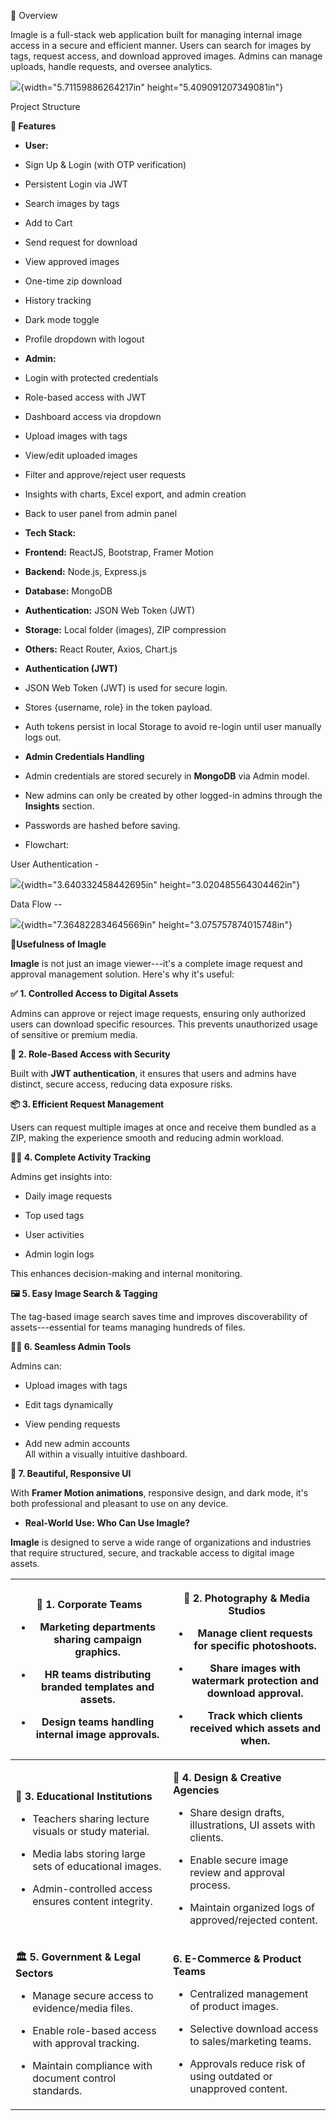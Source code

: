 📄 Overview

Imagle is a full-stack web application built for managing internal image
access in a secure and efficient manner. Users can search for images by
tags, request access, and download approved images. Admins can manage
uploads, handle requests, and oversee analytics.

![](media/image1.jpeg){width="5.71159886264217in"
height="5.409091207349081in"}

Project Structure

**🔑 Features**

- **User:**

<!-- -->

- Sign Up & Login (with OTP verification)

- Persistent Login via JWT

- Search images by tags

- Add to Cart

- Send request for download

- View approved images

- One-time zip download

- History tracking

- Dark mode toggle

- Profile dropdown with logout

<!-- -->

- **Admin:**

<!-- -->

- Login with protected credentials

- Role-based access with JWT

- Dashboard access via dropdown

- Upload images with tags

- View/edit uploaded images

- Filter and approve/reject user requests

- Insights with charts, Excel export, and admin creation

- Back to user panel from admin panel

<!-- -->

- **Tech Stack:**

<!-- -->

- **Frontend:** ReactJS, Bootstrap, Framer Motion

- **Backend:** Node.js, Express.js

- **Database:** MongoDB

- **Authentication:** JSON Web Token (JWT)

- **Storage:** Local folder (images), ZIP compression

- **Others:** React Router, Axios, Chart.js

<!-- -->

- **Authentication (JWT)**

<!-- -->

- JSON Web Token (JWT) is used for secure login.

- Stores {username, role} in the token payload.

- Auth tokens persist in local Storage to avoid re-login until user
  manually logs out.

<!-- -->

- **Admin Credentials Handling**

<!-- -->

- Admin credentials are stored securely in **MongoDB** via Admin model.

- New admins can only be created by other logged-in admins through the
  **Insights** section.

- Passwords are hashed before saving.

<!-- -->

- Flowchart:

User Authentication -

![](media/image2.png){width="3.640332458442695in"
height="3.020485564304462in"}

Data Flow --

![](media/image3.png){width="7.364822834645669in"
height="3.075757874015748in"}

**🎯Usefulness of Imagle**

**Imagle** is not just an image viewer---it\'s a complete image request
and approval management solution. Here's why it's useful:

**✅ 1. Controlled Access to Digital Assets**

Admins can approve or reject image requests, ensuring only authorized
users can download specific resources. This prevents unauthorized usage
of sensitive or premium media.

**🔐 2. Role-Based Access with Security**

Built with **JWT authentication**, it ensures that users and admins have
distinct, secure access, reducing data exposure risks.

**📦 3. Efficient Request Management**

Users can request multiple images at once and receive them bundled as a
ZIP, making the experience smooth and reducing admin workload.

**🕵️‍♂️ 4. Complete Activity Tracking**

Admins get insights into:

- Daily image requests

- Top used tags

- User activities

- Admin login logs

This enhances decision-making and internal monitoring.

**🖼️ 5. Easy Image Search & Tagging**

The tag-based image search saves time and improves discoverability of
assets---essential for teams managing hundreds of files.

**🧑‍💼 6. Seamless Admin Tools**

Admins can:

- Upload images with tags

- Edit tags dynamically

- View pending requests

- Add new admin accounts  
  All within a visually intuitive dashboard.

**🎨 7. Beautiful, Responsive UI**

With **Framer Motion animations**, responsive design, and dark mode,
it's both professional and pleasant to use on any device.

- **Real-World Use: Who Can Use Imagle?**

**Imagle** is designed to serve a wide range of organizations and
industries that require structured, secure, and trackable access to
digital image assets.

<table>
<colgroup>
<col style="width: 50%" />
<col style="width: 50%" />
</colgroup>
<thead>
<tr class="header">
<th><p><strong>🏢 1. Corporate Teams</strong></p>
<ul>
<li><p><strong>Marketing departments</strong> sharing campaign
graphics.</p></li>
<li><p><strong>HR teams</strong> distributing branded templates and
assets.</p></li>
<li><p><strong>Design teams</strong> handling internal image
approvals.</p></li>
</ul></th>
<th><p><strong>📸 2. Photography &amp; Media Studios</strong></p>
<ul>
<li><p>Manage client requests for specific photoshoots.</p></li>
<li><p>Share images with watermark protection and download
approval.</p></li>
<li><p>Track which clients received which assets and when.</p></li>
</ul></th>
</tr>
</thead>
<tbody>
<tr class="odd">
<td><p><strong>🏫 3. Educational Institutions</strong></p>
<ul>
<li><p>Teachers sharing lecture visuals or study material.</p></li>
<li><p>Media labs storing large sets of educational images.</p></li>
<li><p>Admin-controlled access ensures content integrity.</p></li>
</ul></td>
<td><p><strong>🎨 4. Design &amp; Creative Agencies</strong></p>
<ul>
<li><p>Share design drafts, illustrations, UI assets with
clients.</p></li>
<li><p>Enable secure image review and approval process.</p></li>
<li><p>Maintain organized logs of approved/rejected content.</p></li>
</ul></td>
</tr>
<tr class="even">
<td><p><strong>🏛️ 5. Government &amp; Legal Sectors</strong></p>
<ul>
<li><p>Manage secure access to evidence/media files.</p></li>
<li><p>Enable role-based access with approval tracking.</p></li>
<li><p>Maintain compliance with document control standards.</p></li>
</ul></td>
<td><p><strong>6. E-Commerce &amp; Product Teams</strong></p>
<ul>
<li><p>Centralized management of product images.</p></li>
<li><p>Selective download access to sales/marketing teams.</p></li>
<li><p>Approvals reduce risk of using outdated or unapproved
content.</p></li>
</ul></td>
</tr>
</tbody>
</table>
